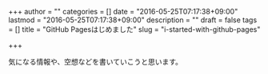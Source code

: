 +++
author = ""
categories = []
date = "2016-05-25T07:17:38+09:00"
lastmod = "2016-05-25T07:17:38+09:00"
description = ""
draft = false
tags = []
title = "GitHub Pagesはじめました"
slug = "i-started-with-github-pages"

+++

気になる情報や、空想などを書いていこうと思います。
